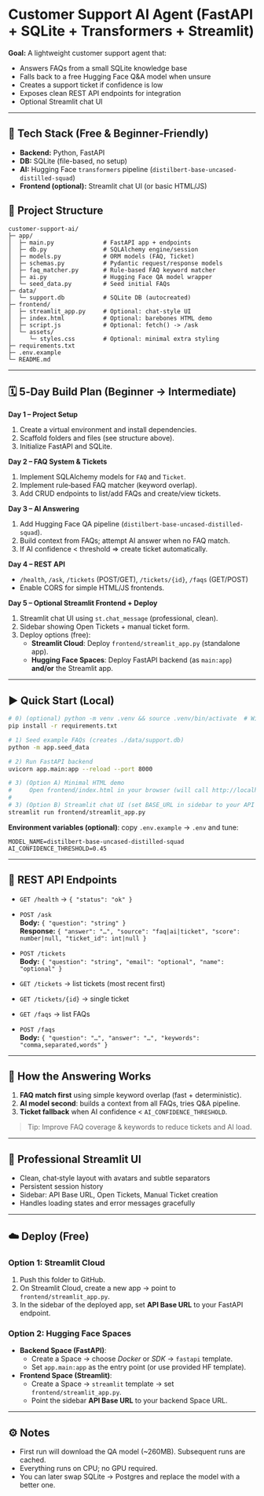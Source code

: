 
# Customer Support AI Agent (FastAPI + SQLite + Transformers + Streamlit)

**Goal:** A lightweight customer support agent that:
- Answers FAQs from a small SQLite knowledge base
- Falls back to a free Hugging Face Q&A model when unsure
- Creates a support ticket if confidence is low
- Exposes clean REST API endpoints for integration
- Optional Streamlit chat UI

---

## 🧰 Tech Stack (Free & Beginner‑Friendly)
- **Backend:** Python, FastAPI
- **DB:** SQLite (file-based, no setup)
- **AI:** Hugging Face `transformers` pipeline (`distilbert-base-uncased-distilled-squad`)
- **Frontend (optional):** Streamlit chat UI (or basic HTML/JS)

## 📁 Project Structure
```text
customer-support-ai/
├─ app/
│  ├─ main.py              # FastAPI app + endpoints
│  ├─ db.py                # SQLAlchemy engine/session
│  ├─ models.py            # ORM models (FAQ, Ticket)
│  ├─ schemas.py           # Pydantic request/response models
│  ├─ faq_matcher.py       # Rule-based FAQ keyword matcher
│  ├─ ai.py                # Hugging Face QA model wrapper
│  └─ seed_data.py         # Seed initial FAQs
├─ data/
│  └─ support.db           # SQLite DB (autocreated)
├─ frontend/
│  ├─ streamlit_app.py     # Optional: chat-style UI
│  ├─ index.html           # Optional: barebones HTML demo
│  ├─ script.js            # Optional: fetch() -> /ask
│  └─ assets/
│     └─ styles.css        # Optional: minimal extra styling
├─ requirements.txt
├─ .env.example
└─ README.md
```

---
## 🗓️ 5‑Day Build Plan (Beginner → Intermediate)

**Day 1 – Project Setup**
1. Create a virtual environment and install dependencies.
2. Scaffold folders and files (see structure above).
3. Initialize FastAPI and SQLite.

**Day 2 – FAQ System & Tickets**
1. Implement SQLAlchemy models for `FAQ` and `Ticket`.
2. Implement rule‑based FAQ matcher (keyword overlap).
3. Add CRUD endpoints to list/add FAQs and create/view tickets.

**Day 3 – AI Answering**
1. Add Hugging Face QA pipeline (`distilbert-base-uncased-distilled-squad`).
2. Build context from FAQs; attempt AI answer when no FAQ match.
3. If AI confidence < threshold ⇒ create ticket automatically.

**Day 4 – REST API**
- `/health`, `/ask`, `/tickets` (POST/GET), `/tickets/{id}`, `/faqs` (GET/POST)
- Enable CORS for simple HTML/JS frontends.

**Day 5 – Optional Streamlit Frontend + Deploy**
1. Streamlit chat UI using `st.chat_message` (professional, clean).
2. Sidebar showing Open Tickets + manual ticket form.
3. Deploy options (free):
   - **Streamlit Cloud**: Deploy `frontend/streamlit_app.py` (standalone app).
   - **Hugging Face Spaces**: Deploy FastAPI backend (as `main:app`) **and/or** the Streamlit app.

---
## ▶️ Quick Start (Local)
```bash
# 0) (optional) python -m venv .venv && source .venv/bin/activate  # Windows: .venv\Scripts\activate
pip install -r requirements.txt

# 1) Seed example FAQs (creates ./data/support.db)
python -m app.seed_data

# 2) Run FastAPI backend
uvicorn app.main:app --reload --port 8000

# 3) (Option A) Minimal HTML demo
#     Open frontend/index.html in your browser (will call http://localhost:8000/ask)
#
# 3) (Option B) Streamlit chat UI (set BASE_URL in sidebar to your API URL)
streamlit run frontend/streamlit_app.py
```

**Environment variables (optional)**: copy `.env.example` → `.env` and tune:
```
MODEL_NAME=distilbert-base-uncased-distilled-squad
AI_CONFIDENCE_THRESHOLD=0.45
```

---
## 🔌 REST API Endpoints

- `GET /health` → `{ "status": "ok" }`
- `POST /ask`  
  **Body:** `{ "question": "string" }`  
  **Response:** `{ "answer": "…", "source": "faq|ai|ticket", "score": number|null, "ticket_id": int|null }`

- `POST /tickets`  
  **Body:** `{ "question": "string", "email": "optional", "name": "optional" }`

- `GET /tickets` → list tickets (most recent first)
- `GET /tickets/{id}` → single ticket
- `GET /faqs` → list FAQs
- `POST /faqs`  
  **Body:** `{ "question": "…", "answer": "…", "keywords": "comma,separated,words" }`

---
## 🧪 How the Answering Works

1) **FAQ match first** using simple keyword overlap (fast + deterministic).  
2) **AI model second**: builds a context from all FAQs, tries Q&A pipeline.  
3) **Ticket fallback** when AI confidence < `AI_CONFIDENCE_THRESHOLD`.

> Tip: Improve FAQ coverage & keywords to reduce tickets and AI load.

---
## 🎨 Professional Streamlit UI

- Clean, chat‑style layout with avatars and subtle separators
- Persistent session history
- Sidebar: API Base URL, Open Tickets, Manual Ticket creation
- Handles loading states and error messages gracefully

---
## ☁️ Deploy (Free)

### Option 1: Streamlit Cloud
1. Push this folder to GitHub.
2. On Streamlit Cloud, create a new app → point to `frontend/streamlit_app.py`.
3. In the sidebar of the deployed app, set **API Base URL** to your FastAPI endpoint.

### Option 2: Hugging Face Spaces
- **Backend Space (FastAPI)**:
  - Create a Space → choose *Docker* or *SDK* → `fastapi` template.
  - Set `app.main:app` as the entry point (or use provided HF template).
- **Frontend Space (Streamlit)**:
  - Create a Space → `streamlit` template → set `frontend/streamlit_app.py`.
  - Point the sidebar **API Base URL** to your backend Space URL.

---
## ⚙️ Notes

- First run will download the QA model (~260MB). Subsequent runs are cached.
- Everything runs on CPU; no GPU required.
- You can later swap SQLite → Postgres and replace the model with a better one.
